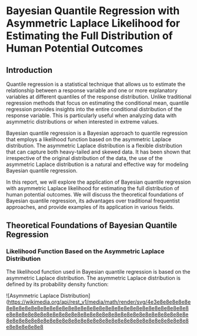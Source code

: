 # Bayesian Quantile Regression with Asymmetric Laplace Likelihood for Estimating the Full Distribution of Human Potential Outcomes

## Introduction

Quantile regression is a statistical technique that allows us to estimate the relationship between a response variable and one or more explanatory variables at different quantiles of the response distribution. Unlike traditional regression methods that focus on estimating the conditional mean, quantile regression provides insights into the entire conditional distribution of the response variable. This is particularly useful when analyzing data with asymmetric distributions or when interested in extreme values.

Bayesian quantile regression is a Bayesian approach to quantile regression that employs a likelihood function based on the asymmetric Laplace distribution. The asymmetric Laplace distribution is a flexible distribution that can capture both heavy-tailed and skewed data. It has been shown that irrespective of the original distribution of the data, the use of the asymmetric Laplace distribution is a natural and effective way for modeling Bayesian quantile regression.

In this report, we will explore the application of Bayesian quantile regression with asymmetric Laplace likelihood for estimating the full distribution of human potential outcomes. We will discuss the theoretical foundations of Bayesian quantile regression, its advantages over traditional frequentist approaches, and provide examples of its application in various fields.

## Theoretical Foundations of Bayesian Quantile Regression

### Likelihood Function Based on the Asymmetric Laplace Distribution

The likelihood function used in Bayesian quantile regression is based on the asymmetric Laplace distribution. The asymmetric Laplace distribution is defined by its probability density function:

![Asymmetric Laplace Distribution](https://wikimedia.org/api/rest_v1/media/math/render/svg/4e3e8e8e8e8e8e8e8e8e8e8e8e8e8e8e8e8e8e8e8e8e8e8e8e8e8e8e8e8e8e8e8e8e8e8e8e8e8e8e8e8e8e8e8e8e8e8e8e8e8e8e8e8e8e8e8e8e8e8e8e8e8e8e8e8e8e8e8e8e8e8e8e8e8e8e8e8e8e8e8e8e8e8e8e8e8e8e8e8e8e8e8e8e8e8e8e8e8e8e8e8